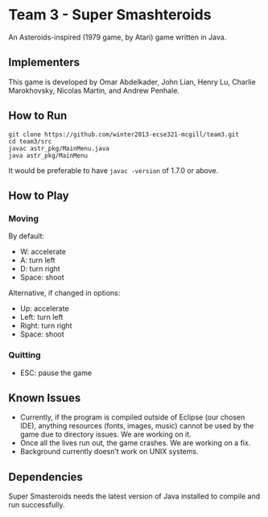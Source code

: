 Team 3 - Super Smashteroids
===============

An Asteroids-inspired (1979 game, by Atari) game written in Java.

Implementers
------------------

This game is developed by Omar Abdelkader, John Lian, Henry Lu, Charlie Marokhovsky, Nicolas Martin, and Andrew Penhale. 

How to Run
---------------

	git clone https://github.com/winter2013-ecse321-mcgill/team3.git
	cd team3/src
	javac astr_pkg/MainMenu.java
	java astr_pkg/MainMenu

It would be preferable to have `javac -version` of 1.7.0 or above.

How to Play 
---------------

### Moving

By default:

- W: accelerate
- A: turn left
- D: turn right
- Space: shoot

Alternative, if changed in options:

- Up: accelerate
- Left: turn left
- Right: turn right
- Space: shoot

### Quitting

- ESC: pause the game

Known Issues
------------------

- Currently, if the program is compiled outside of Eclipse (our chosen IDE), anything resources (fonts, images, music) cannot be used by the game due to directory issues. We are working on it. 
- Once all the lives run out, the game crashes. We are working on a fix.
- Background currently doesn’t work on UNIX systems.

Dependencies
------------------

Super Smasteroids needs the latest version of Java installed to compile and run successfully. 
